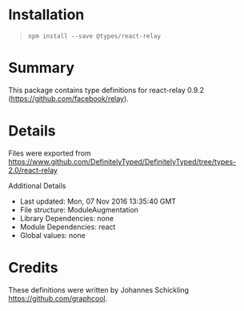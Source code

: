 # Installation
> `npm install --save @types/react-relay`

# Summary
This package contains type definitions for react-relay 0.9.2 (https://github.com/facebook/relay).

# Details
Files were exported from https://www.github.com/DefinitelyTyped/DefinitelyTyped/tree/types-2.0/react-relay

Additional Details
 * Last updated: Mon, 07 Nov 2016 13:35:40 GMT
 * File structure: ModuleAugmentation
 * Library Dependencies: none
 * Module Dependencies: react
 * Global values: none

# Credits
These definitions were written by Johannes Schickling <https://github.com/graphcool>.
